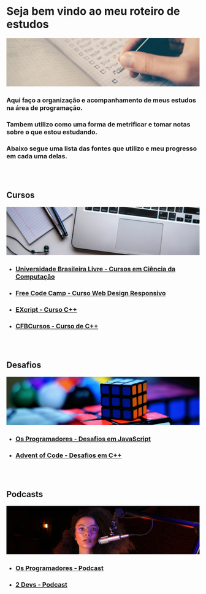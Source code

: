 # Seja bem vindo ao meu roteiro de estudos

<img src="https://github.com/ValdineiJunior/roteiro-de-estudos/blob/main/images/banner-roteiro-de-estudos.png?raw=true"/>

### Aqui faço a organização e acompanhamento de meus estudos na área de programação.

### Tambem utilizo como uma forma de metrificar e tomar notas sobre o que estou estudando.

### Abaixo segue uma lista das fontes que utilizo e meu progresso em cada uma delas.

<br><br/>

## Cursos
<img src="https://github.com/ValdineiJunior/roteiro-de-estudos/blob/main/images/cursos-roteiro-de-estudos.png?raw=true"/>
  
- ### [Universidade Brasileira Livre  - Cursos em Ciência da Computação](https://github.com/ValdineiJunior/roteiro-de-estudos/issues/1)

- ### [Free Code Camp - Curso Web Design Responsivo](https://github.com/ValdineiJunior/roteiro-de-estudos/issues/2)

- ### [EXcript - Curso C++](https://github.com/ValdineiJunior/roteiro-de-estudos/issues/26)

- ### [CFBCursos - Curso de C++](https://github.com/ValdineiJunior/roteiro-de-estudos/issues/31)

<br><br/>

## Desafios

<img src="https://github.com/ValdineiJunior/roteiro-de-estudos/blob/main/images/desafio-roteiro-de-estudos.png?raw=true"/>

- ### [Os Programadores - Desafios em JavaScript](https://github.com/ValdineiJunior/roteiro-de-estudos/issues/3)

- ### [Advent of Code - Desafios em C++](https://github.com/ValdineiJunior/roteiro-de-estudos/issues/27)
  
<br><br/>
  
## Podcasts

<img src="https://github.com/ValdineiJunior/roteiro-de-estudos/blob/main/images/podcast-roteiro-de-estudos.png?raw=true"/>

- ### [Os Programadores - Podcast](https://github.com/ValdineiJunior/roteiro-de-estudos/issues/6)
- ### [2 Devs - Podcast](https://github.com/ValdineiJunior/roteiro-de-estudos/issues/7)

